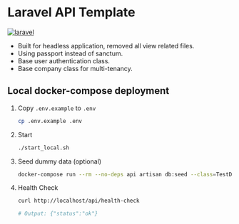 # Laravel API Template

[![laravel](https://img.shields.io/badge/Laravel-10.23-blue)](https://laravel-news.com/laravel-10-23-0)

- Built for headless application, removed all view related files.
- Using passport instead of sanctum.
- Base user authentication class.
- Base company class for multi-tenancy.

## Local docker-compose deployment
1. Copy `.env.example` to `.env`
    ```sh
    cp .env.example .env
    ```

2. Start
    ```sh
    ./start_local.sh
    ```

3. Seed dummy data (optional)
    ```sh
    docker-compose run --rm --no-deps api artisan db:seed --class=TestDatabaseSeeder
    ```

4. Health Check
    ```sh
    curl http://localhost/api/health-check
    
    # Output: {"status":"ok"}
    ```
